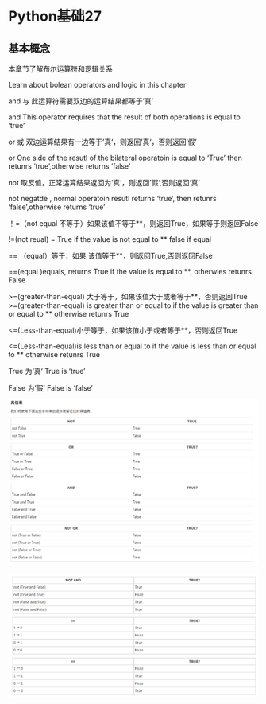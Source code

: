 # Python基础27

## 基本概念

本章节了解布尔运算符和逻辑关系

Learn about bolean operators and logic in this chapter

and 与 此运算符需要双边的运算结果都等于’真’

and This operator requires that the result of both operations is equal to ‘true’

or 或 双边运算结果有一边等于’真‘，则返回’真‘，否则返回‘假’

or One side of the resutl of the bilateral operatoin is equal to ‘True’ then retunrs ‘true’,otherwise returns ‘false’

not 取反值，正常运算结果返回为’真‘，则返回’假‘,否则返回‘真’

not negatde , normal operatoin resutl returns ‘true’, then retunrs ‘false’,otherwise returns ‘true’

！=（not equal 不等于）如果该值不等于**，则返回True，如果等于则返回False

!=(not reual) = True if the value is not equal to ** false if equal 

== （equal）等于，如果 该值等于**，则返回True,否则返回False

==(equal )equals, returns True if the value is equal to **, otherwies retunrs False

\>=(greater-than-equal) 大于等于，如果该值大于或者等于**，否则返回True
 \>=(greater-than-equal) is greater than or equal to if the value is greater than or equal to ** otherwise retunrs True

<=(Less-than-equal)小于等于，如果该值小于或者等于**，否则返回True

<=(Less-than-equal)is less than or equal to if the value is less than or equal to ** otherwise retunrs True

True 为‘真‘ True is  ‘true’

False 为’假‘ False is ‘false’

![image-20200403215853754](ex27.assets/image-20200403215853754.png)

![image-20200403215906172](ex27.assets/image-20200403215906172.png)